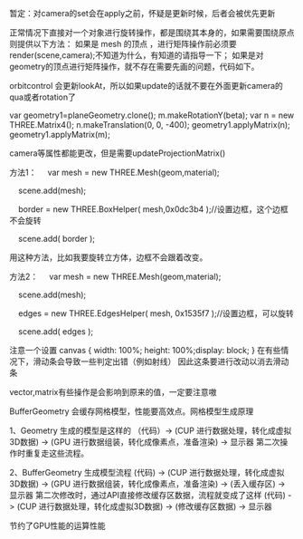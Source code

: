 暂定：对camera的set会在apply之前，怀疑是更新时候，后者会被优先更新

正常情况下直接对一个对象进行旋转操作，都是围绕其本身的，如果需要围绕原点则提供以下方法：
如果是 mesh 的顶点 ，进行矩阵操作前必须要 render(scene,camera);不知道为什么，有知道的请指导一下；
如果是对geometry的顶点进行矩阵操作，就不存在需要先画的问题，代码如下。

orbitcontrol 会更新lookAt，所以如果update的话就不要在外面更新camera的qua或者rotation了

var geometry1=planeGeometry.clone();
            m.makeRotationY(beta);
            var n = new THREE.Matrix4();
            n.makeTranslation(0, 0, -400);
            geometry1.applyMatrix(n);
            geometry1.applyMatrix(m);

camera等属性都能更改，但是需要updateProjectionMatrix()

方法1：
    var mesh = new THREE.Mesh(geom,material);

    scene.add(mesh);

    border = new THREE.BoxHelper( mesh,0x0dc3b4 );//设置边框，这个边框不会旋转

    scene.add( border );

用这种方法，比如我要旋转立方体，边框不会跟着改变。

方法2：
    var mesh = new THREE.Mesh(geom,material);

    scene.add(mesh);

    edges = new THREE.EdgesHelper( mesh, 0x1535f7 );//设置边框，可以旋转

    scene.add( edges );


注意一个设置
canvas { width: 100%; height: 100%;display: block;  }
在有些情况下，滑动条会导致一些判定出错（例如射线）
因此这条要进行改动以消去滑动条

vector,matrix有些操作是会影响到原来的值，一定要注意嗷



BufferGeometry 会缓存网格模型，性能要高效点。网格模型生成原理

1、Geometry 生成的模型是这样的 （代码）-> (CUP 进行数据处理，转化成虚拟3D数据) -> (GPU 进行数据组装，转化成像素点，准备渲染) -> 显示器
第二次操作时重复走这些流程。

2、BufferGeometry 生成模型流程 (代码) -> (CUP 进行数据处理，转化成虚拟3D数据) -> (GPU 进行数据组装，转化成像素点，准备渲染) -> (丢入缓存区) -> 显示器
第二次修改时，通过API直接修改缓存区数据，流程就变成了这样
(代码) -> (CUP 进行数据处理，转化成虚拟3D数据) -> (修改缓存区数据) -> 显示器

节约了GPU性能的运算性能